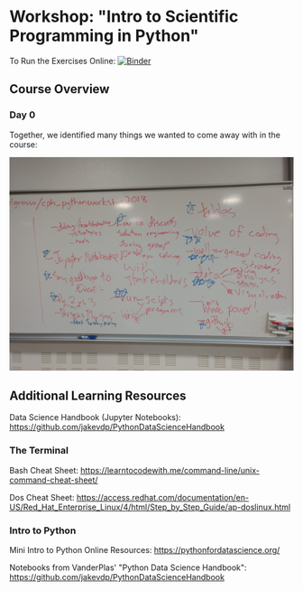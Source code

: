 # Workshop: "Intro to Scientific Programming in Python"

To Run the Exercises Online: [![Binder](https://mybinder.org/badge_logo.svg)](https://mybinder.org/v2/gh/nickdelgrosso/cph_pythonworkshop2018/master)


## Course Overview

### Day 0
Together, we identified many things we wanted to come away with in the course:

![](images/course_goals.jpg)




## Additional Learning Resources

Data Science Handbook (Jupyter Notebooks): https://github.com/jakevdp/PythonDataScienceHandbook


### The Terminal

Bash Cheat Sheet:  https://learntocodewith.me/command-line/unix-command-cheat-sheet/

Dos Cheat Sheet: https://access.redhat.com/documentation/en-US/Red_Hat_Enterprise_Linux/4/html/Step_by_Step_Guide/ap-doslinux.html

### Intro to Python

Mini Intro to Python Online Resources:  https://pythonfordatascience.org/

Notebooks from VanderPlas' "Python Data Science Handbook": https://github.com/jakevdp/PythonDataScienceHandbook


